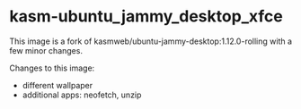 # kasm-ubuntu_jammy_desktop_xfce
This image is a fork of kasmweb/ubuntu-jammy-desktop:1.12.0-rolling with a few minor changes.

Changes to this image:
  - different wallpaper
  - additional apps: neofetch, unzip

